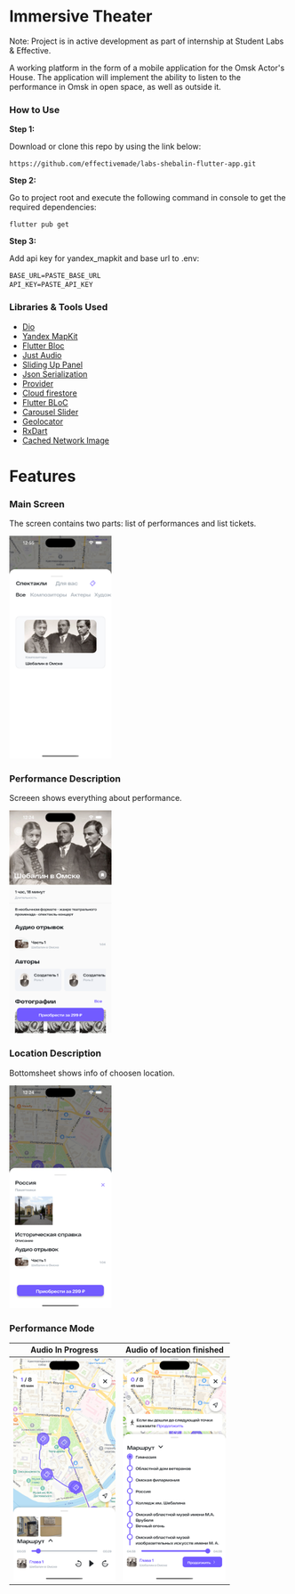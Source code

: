 # Immersive Theater

Note: Project is in active development as part of internship at Student Labs & Effective.

A working platform in the form of a mobile application for the Omsk Actor's House. The application will implement the ability to listen to the performance in Omsk in open space, as well as outside it.

### How to Use

**Step 1:**

Download or clone this repo by using the link below:

```
https://github.com/effectivemade/labs-shebalin-flutter-app.git
```

**Step 2:**

Go to project root and execute the following command in console to get the required dependencies: 

```
flutter pub get 
```
**Step 3:**

Add api key for yandex_mapkit and base url to .env: 

```
BASE_URL=PASTE_BASE_URL
API_KEY=PASTE_API_KEY
```


### Libraries & Tools Used

* [Dio](https://pub.dev/packages/dio)
* [Yandex MapKit](https://pub.dev/packages/yandex_mapkit)
* [Flutter Bloc](https://pub.dev/packages/flutter_bloc) 
* [Just Audio](https://pub.dev/packages/just_audio)
* [Sliding Up Panel](https://pub.dev/documentation/sliding_up_panel/latest/)
* [Json Serialization](https://pub.dev/packages/json_serializable)
* [Provider](https://pub.dev/packages/provider)
* [Cloud firestore](https://pub.dev/packages/cloud_firestore)
* [Flutter BLoC](https://pub.dev/packages/flutter_bloc)
* [Carousel Slider](https://pub.dev/packages/carousel_slider)
* [Geolocator](https://pub.dev/packages/geolocator)
* [RxDart](https://pub.dev/packages/rxdart)
* [Cached Network Image](https://pub.dev/packages/cached_network_image)
# Features 

### Main Screen

The screen contains two parts: list of performances and list tickets.

<img src="/assets/main_screen.png" height="400"> 

### Performance Description

Screeen shows everything about performance.

<img src="/assets/info_performance.png" height="400"> 

### Location Description

Bottomsheet shows info of choosen location.

<img src="/assets/info_location.png" height="400"> 

### Performance Mode

|                         Audio In Progress             |                    Audio of location finished                   |
|:----------------------------------------------------------:|:------------------------------------------------------------:|
| <img src="/assets/mode_performance.png" height="400">  | <img src="/assets/audio_finish.png" height="400"> |

